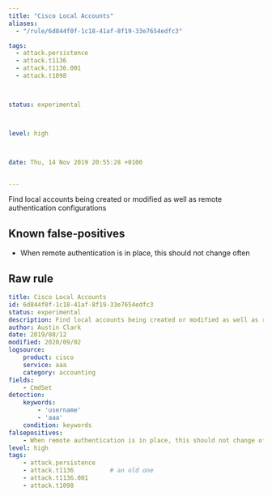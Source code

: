 ```yaml
---
title: "Cisco Local Accounts"
aliases:
  - "/rule/6d844f0f-1c18-41af-8f19-33e7654edfc3"

tags:
  - attack.persistence
  - attack.t1136
  - attack.t1136.001
  - attack.t1098



status: experimental



level: high



date: Thu, 14 Nov 2019 20:55:28 +0100


---
```


Find local accounts being created or modified as well as remote authentication configurations

<!--more-->


## Known false-positives

* When remote authentication is in place, this should not change often




## Raw rule
```yaml
title: Cisco Local Accounts
id: 6d844f0f-1c18-41af-8f19-33e7654edfc3
status: experimental
description: Find local accounts being created or modified as well as remote authentication configurations
author: Austin Clark
date: 2019/08/12
modified: 2020/09/02
logsource:
    product: cisco
    service: aaa
    category: accounting
fields:
    - CmdSet
detection:
    keywords:
        - 'username'
        - 'aaa'
    condition: keywords
falsepositives:
    - When remote authentication is in place, this should not change often
level: high
tags:
    - attack.persistence
    - attack.t1136          # an old one
    - attack.t1136.001
    - attack.t1098
```
